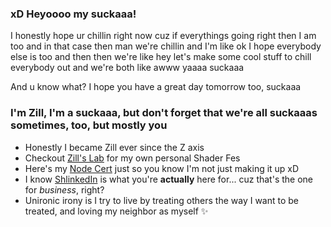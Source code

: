 ### xD Heyoooo my suckaaa!

I honestly hope ur chillin right now cuz if everythings going right then I am too and in that case then man we're chillin and I'm like ok I hope everybody else is too and then then we're like hey let's make some cool stuff to chill everybody out and we're both like awww yaaaa suckaaa

And u know what? I hope you have a great day tomorrow too, suckaaa

### I'm Zill, I'm a suckaaa, but don't forget that we're all suckaaas sometimes, too, but mostly you
- Honestly I became Zill ever since the Z axis
- Checkout [Zill's Lab](https://wswoodruff.github.io/zills-lab-site) for my own personal Shader Fes
- Here's my [Node Cert](https://www.credly.com/badges/dc107cd5-6665-4e41-9cf0-406a25a9813c) just so you know I'm not just making it up xD
- I know [ShlinkedIn](https://www.shlinkedin.com/sh/pancakedev) is what you're **actually** here for... cuz that's the one for _business_, right?
- Unironic irony is I try to live by treating others the way I want to be treated, and loving my neighbor as myself :sparkles:
